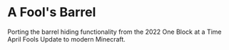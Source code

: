 # A Fool's Barrel

Porting the barrel hiding functionality from the 2022 One Block at a Time April Fools Update to modern Minecraft.
